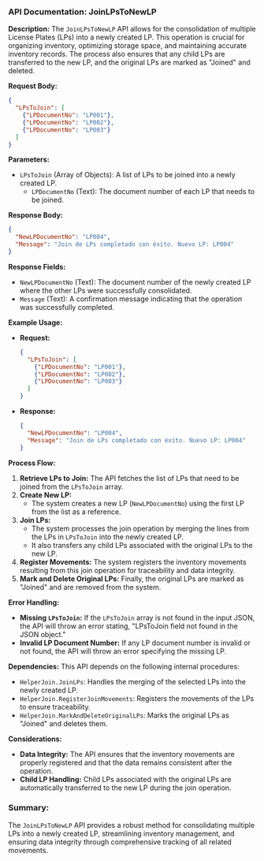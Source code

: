 ### API Documentation: JoinLPsToNewLP

**Description:**
The `JoinLPsToNewLP` API allows for the consolidation of multiple License Plates (LPs) into a newly created LP. This operation is crucial for organizing inventory, optimizing storage space, and maintaining accurate inventory records. The process also ensures that any child LPs are transferred to the new LP, and the original LPs are marked as "Joined" and deleted.

**Request Body:**
```json
{
  "LPsToJoin": [
    {"LPDocumentNo": "LP001"},
    {"LPDocumentNo": "LP002"},
    {"LPDocumentNo": "LP003"}
  ]
}
```

**Parameters:**

- `LPsToJoin` (Array of Objects): A list of LPs to be joined into a newly created LP.
  - `LPDocumentNo` (Text): The document number of each LP that needs to be joined.

**Response Body:**
```json
{
  "NewLPDocumentNo": "LP004",
  "Message": "Join de LPs completado con éxito. Nuevo LP: LP004"
}
```

**Response Fields:**

- `NewLPDocumentNo` (Text): The document number of the newly created LP where the other LPs were successfully consolidated.
- `Message` (Text): A confirmation message indicating that the operation was successfully completed.

**Example Usage:**

- **Request:**
    ```json
    {
      "LPsToJoin": [
        {"LPDocumentNo": "LP001"},
        {"LPDocumentNo": "LP002"},
        {"LPDocumentNo": "LP003"}
      ]
    }
    ```

- **Response:**
    ```json
    {
      "NewLPDocumentNo": "LP004",
      "Message": "Join de LPs completado con éxito. Nuevo LP: LP004"
    }
    ```

**Process Flow:**

1. **Retrieve LPs to Join:** The API fetches the list of LPs that need to be joined from the `LPsToJoin` array.
2. **Create New LP:** 
   - The system creates a new LP (`NewLPDocumentNo`) using the first LP from the list as a reference.
3. **Join LPs:** 
   - The system processes the join operation by merging the lines from the LPs in `LPsToJoin` into the newly created LP.
   - It also transfers any child LPs associated with the original LPs to the new LP.
4. **Register Movements:** The system registers the inventory movements resulting from this join operation for traceability and data integrity.
5. **Mark and Delete Original LPs:** Finally, the original LPs are marked as "Joined" and are removed from the system.

**Error Handling:**

- **Missing `LPsToJoin`:** If the `LPsToJoin` array is not found in the input JSON, the API will throw an error stating, "LPsToJoin field not found in the JSON object."
- **Invalid LP Document Number:** If any LP document number is invalid or not found, the API will throw an error specifying the missing LP.

**Dependencies:**
This API depends on the following internal procedures:
- `HelperJoin.JoinLPs`: Handles the merging of the selected LPs into the newly created LP.
- `HelperJoin.RegisterJoinMovements`: Registers the movements of the LPs to ensure traceability.
- `HelperJoin.MarkAndDeleteOriginalLPs`: Marks the original LPs as "Joined" and deletes them.

**Considerations:**

- **Data Integrity:** The API ensures that the inventory movements are properly registered and that the data remains consistent after the operation.
- **Child LP Handling:** Child LPs associated with the original LPs are automatically transferred to the new LP during the join operation.

### Summary:
The `JoinLPsToNewLP` API provides a robust method for consolidating multiple LPs into a newly created LP, streamlining inventory management, and ensuring data integrity through comprehensive tracking of all related movements.